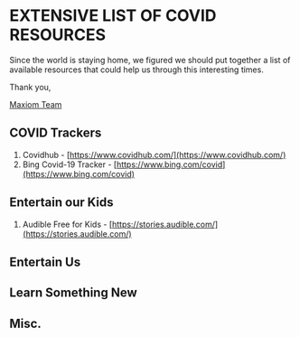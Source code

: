 # EXTENSIVE LIST OF COVID RESOURCES
Since the world is staying home, we figured we should put together a list of available resources that could help us through this interesting times.

Thank you,

[Maxiom Team](http://www.maxiomtech.com)

## COVID Trackers
1. Covidhub - [https://www.covidhub.com/](https://www.covidhub.com/)
2. Bing Covid-19 Tracker - [https://www.bing.com/covid](https://www.bing.com/covid)

## Entertain our Kids
1. Audible Free for Kids - [https://stories.audible.com/](https://stories.audible.com/)

## Entertain Us

## Learn Something New

## Misc.


